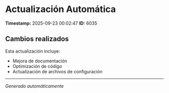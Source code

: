 # Actualización Automática

**Timestamp:** 2025-09-23 00:02:47
**ID:** 6035

## Cambios realizados

Esta actualización incluye:
- Mejora de documentación
- Optimización de código
- Actualización de archivos de configuración

---
*Generado automáticamente*
